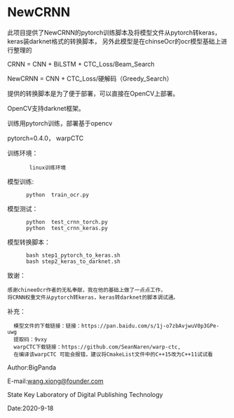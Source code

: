 # NewCRNN
此项目提供了NewCRNN的pytorch训练脚本及将模型文件从pytorch转keras，keras装darknet格式的转换脚本，
另外此模型是在chinseOcr的ocr模型基础上进行整理的

CRNN    = CNN + BiLSTM + CTC_Loss/Beam_Search

NewCRNN = CNN + CTC_Loss/硬解码（Greedy_Search）

提供的转换脚本是为了便于部署，可以直接在OpenCV上部署。

OpenCV支持darknet框架。

训练用pytorch训练，部署基于opencv


pytorch=0.4.0， warpCTC

训练环境：
           
           linux训练环境

模型训练:
          
          python  train_ocr.py

模型测试：
 
          python  test_crnn_torch.py
          python  test_crnn_keras.py
          
模型转换脚本：

          bash step1_pytorch_to_keras.sh          
          bash step2_keras_to_darknet.sh
          
致谢：
    
    感谢chineeOcr作者的无私奉献，我在他的基础上做了一点点工作，
    将CRNN权重文件从pytorch转keras，keras转darknet的脚本调试通。
    
补充：
           
      模型文件的下载链接：链接：https://pan.baidu.com/s/1j-o7zbAvjwuV0p3GPe-uwg 
      提取码：9vxy
      warpCTC下载链接：https://github.com/SeanNaren/warp-ctc, 
      在编译该warpCTC 可能会报错，建议将CmakeList文件中的C++15改为C++11试试看

Author:BigPanda

E-mail:wang.xiong@founder.com 

State Key Laboratory of Digital Publishing Technology 

Date:2020-9-18
